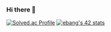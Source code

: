 ### Hi there 👋

<!--
**ebang091/ebang091** is a ✨ _special_ ✨ repository because its `README.md` (this file) appears on your GitHub profile.

Here are some ideas to get you started:

- 🔭 I’m currently working on 
- 🌱 I’m currently learning ...


- 👯 I’m looking to collaborate on ...
- 🤔 I’m looking for help with ...
- 💬 Ask me about ...
- 📫 How to reach me: dskhe8@gmail.com
- 😄 Pronouns: ...
- ⚡ Fun fact: ...
-->

[![Solved.ac Profile](http://mazassumnida.wtf/api/v2/generate_badge?boj=dkssudgkgl)](https://solved.ac/dkssudgkgl/)
[![ebang's 42 stats](https://badge42.vercel.app/api/v2/cldoh8jyx00440glcmxryvfic/stats?cursusId=21&coalitionId=87)](https://github.com/JaeSeoKim/badge42)
